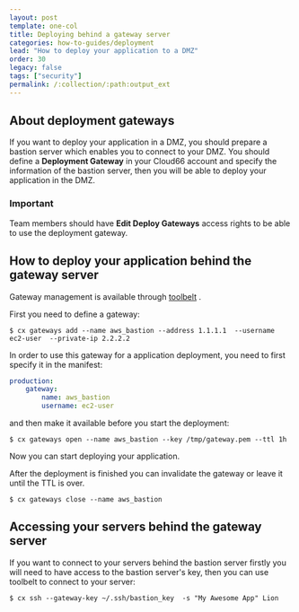 ```yaml
---
layout: post
template: one-col
title: Deploying behind a gateway server 
categories: how-to-guides/deployment
lead: "How to deploy your application to a DMZ"
order: 30
legacy: false
tags: ["security"]
permalink: /:collection/:path:output_ext
---
```




## About deployment gateways

If you want to deploy your application in a DMZ, you should prepare a bastion server which enables you to connect to your DMZ. You should define a **Deployment Gateway** in your Cloud66 account and specify the information of the bastion server, then you will be able to deploy your application in the DMZ.



### Important

Team members should have **Edit Deploy Gateways** access rights to be able to use the deployment gateway.



## How to deploy your application behind the gateway server

Gateway management is available through [toolbelt](/{{page.collection}}/references/toolbelt.html#gateway-management) .

First you need to define a gateway:

```shell
$ cx gateways add --name aws_bastion --address 1.1.1.1  --username ec2-user  --private-ip 2.2.2.2
```

In order to use this gateway for a application deployment, you need to first specify it in the manifest:

```yaml
production:
   	gateway:
   	    name: aws_bastion
   	    username: ec2-user
```

and then make it available before you start the deployment:

```shell
$ cx gateways open --name aws_bastion --key /tmp/gateway.pem --ttl 1h
```

Now you can start deploying your application.

After the deployment is finished you can invalidate the gateway or leave it until the TTL is over.

```shell
$ cx gateways close --name aws_bastion
```


## Accessing your servers behind the gateway server

If you want to connect to your servers behind the bastion server firstly you will need to have access to the bastion server's key, then you can use toolbelt to connect to your server:

```shell
$ cx ssh --gateway-key ~/.ssh/bastion_key  -s "My Awesome App" Lion
```


